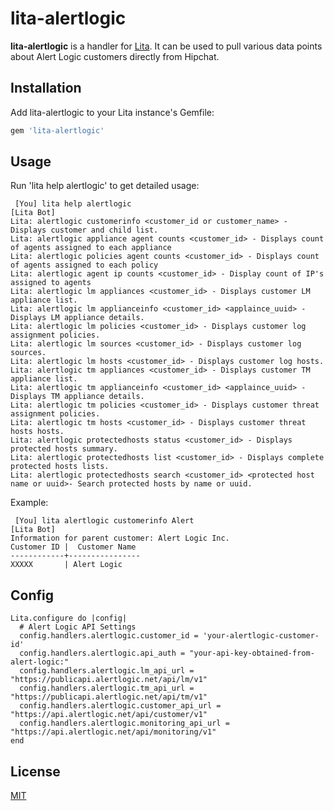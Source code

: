 # lita-alertlogic

**lita-alertlogic** is a handler for [Lita](https://github.com/jimmycuadra/lita). It can be used to pull various data points about Alert Logic customers directly from Hipchat.

## Installation

Add lita-alertlogic to your Lita instance's Gemfile:

``` ruby
gem 'lita-alertlogic'
```

## Usage

Run 'lita help alertlogic' to get detailed usage:

```
 [You] lita help alertlogic
[Lita Bot] 
Lita: alertlogic customerinfo <customer_id or customer_name> - Displays customer and child list.
Lita: alertlogic appliance agent counts <customer_id> - Displays count of agents assigned to each appliance
Lita: alertlogic policies agent counts <customer_id> - Displays count of agents assigned to each policy
Lita: alertlogic agent ip counts <customer_id> - Display count of IP's assigned to agents
Lita: alertlogic lm appliances <customer_id> - Displays customer LM appliance list.
Lita: alertlogic lm applianceinfo <customer_id> <applaince_uuid> - Displays LM appliance details.
Lita: alertlogic lm policies <customer_id> - Displays customer log assignment policies.
Lita: alertlogic lm sources <customer_id> - Displays customer log sources.
Lita: alertlogic lm hosts <customer_id> - Displays customer log hosts.
Lita: alertlogic tm appliances <customer_id> - Displays customer TM appliance list.
Lita: alertlogic tm applianceinfo <customer_id> <applaince_uuid> - Displays TM appliance details.
Lita: alertlogic tm policies <customer_id> - Displays customer threat assignment policies.
Lita: alertlogic tm hosts <customer_id> - Displays customer threat hosts hosts.
Lita: alertlogic protectedhosts status <customer_id> - Displays protected hosts summary.
Lita: alertlogic protectedhosts list <customer_id> - Displays complete protected hosts lists.
Lita: alertlogic protectedhosts search <customer_id> <protected host name or uuid>- Search protected hosts by name or uuid.
```

Example:

```
 [You] lita alertlogic customerinfo Alert
[Lita Bot]
Information for parent customer: Alert Logic Inc.
Customer ID |  Customer Name 
------------+----------------
XXXXX       | Alert Logic 
```

## Config

```
Lita.configure do |config|
  # Alert Logic API Settings
  config.handlers.alertlogic.customer_id = 'your-alertlogic-customer-id'
  config.handlers.alertlogic.api_auth = "your-api-key-obtained-from-alert-logic:"
  config.handlers.alertlogic.lm_api_url = "https://publicapi.alertlogic.net/api/lm/v1"
  config.handlers.alertlogic.tm_api_url = "https://publicapi.alertlogic.net/api/tm/v1"
  config.handlers.alertlogic.customer_api_url = "https://api.alertlogic.net/api/customer/v1"
  config.handlers.alertlogic.monitoring_api_url = "https://api.alertlogic.net/api/monitoring/v1"
end
```

## License

[MIT](http://opensource.org/licenses/MIT)
